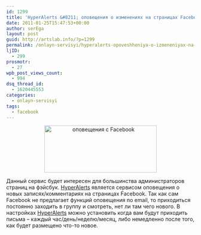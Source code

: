 ```yaml
---
id: 1299
title: 'HyperAlerts &#8211; оповещения о изменениях на страницах Facebook'
date: 2011-01-25T15:47:53+00:00
author: serEga
layout: post
guid: http://artslab.info/?p=1299
permalink: /onlayn-servisyi/hyperalerts-opoveshheniya-o-izmeneniyax-na-stranicax-facebook/
ljID:
  - 299
prosmotr:
  - 27
wpb_post_views_count:
  - 994
dsq_thread_id:
  - 1620445553
categories:
  - onlayn-servisyi
tags:
  - facebook
---
```

<center>
  <a href="http://artslab.info/wp-content/uploads/hyperalerts.jpg"><img src="http://artslab.info/wp-content/uploads/hyperalerts-300x126.jpg" alt="оповещения с Facebook" title="hyperalerts" width="300" height="126" class="alignnone size-medium wp-image-1300" /></a>
</center>

Данный сервис будет интересен для большинства администраторов страниц на фэйсбук. [HyperAlerts](http://alerts.hyperinteraktiv.no/) является сервисом оповещения о новых записях/комментариях на страницах Facebook. Так как сам Facebook не предлагает функций оповещения по email, то приходиться постоянно заходить в группу и смотреть, нет ли там чего нового. В настройках [HyperAlerts](http://alerts.hyperinteraktiv.no/) можно установить когда вам будут приходить письма &#8211; каждый час/день/неделю/месяц, либо немедленно после того, как будет размещено что-то новое.